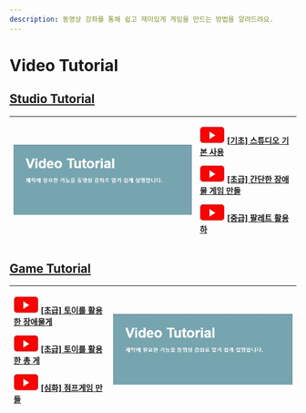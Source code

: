 ```yaml
---
description: 동영상 강좌를 통해 쉽고 재미있게 게임을 만드는 방법을 알려드려요.
---
```


# Video Tutorial

## [Studio Tutorial](studio-tutorial/)

<table>
  <thead>
    <tr>
      <th style="text-align:left"><a href="studio-tutorial/undefined.md"><img src="../.gitbook/assets/20210316_152740 (2) (2) (4) (4) (4).jpg" alt/></a>
      </th>
      <th style="text-align:left">
        <p>
          <img src="../.gitbook/assets/20210316_153206.jpg" alt/> <a href="studio-tutorial/undefined.md">[&#xAE30;&#xCD08;] &#xC2A4;&#xD29C;&#xB514;&#xC624; &#xAE30;&#xBCF8; &#xC0AC;&#xC6A9;</a>
        </p>
        <p>
          <img src="../.gitbook/assets/20210316_153206.jpg" alt/> <a href="studio-tutorial/undefined-3.md">[&#xCD08;&#xAE09;] &#xAC04;&#xB2E8;&#xD55C; &#xC7A5;&#xC560;&#xBB3C; &#xAC8C;&#xC784; &#xB9CC;&#xB4E4;</a>
        </p>
        <p>
          <img src="../.gitbook/assets/20210316_153206.jpg" alt/> <a href="studio-tutorial/undefined-4.md">[&#xC911;&#xAE09;] &#xD314;&#xB808;&#xD2B8; &#xD65C;&#xC6A9;&#xD558;</a>
        </p>
      </th>
    </tr>
  </thead>
  <tbody></tbody>
</table>

## [Game Tutorial](game/)

<table>
  <thead>
    <tr>
      <th style="text-align:left">
        <p>
          <img src="../.gitbook/assets/20210316_153206.jpg" alt/> <a href="game/undefined.md">[&#xCD08;&#xAE09;] &#xD1A0;&#xC774;&#xB97C; &#xD65C;&#xC6A9;&#xD55C; &#xC7A5;&#xC560;&#xBB3C;&#xAC8C;</a>
        </p>
        <p>
          <img src="../.gitbook/assets/20210316_153206.jpg" alt/> <a href="game/undefined-1.md">[&#xCD08;&#xAE09;] &#xD1A0;&#xC774;&#xB97C; &#xD65C;&#xC6A9;&#xD55C; &#xCD1D; &#xAC8C;</a>
        </p>
        <p>
          <img src="../.gitbook/assets/20210316_153206.jpg" alt/> <a href="game/undefined-4.md">[&#xC2EC;&#xD654;] &#xC810;&#xD504;&#xAC8C;&#xC784; &#xB9CC;&#xB4E4;</a>
        </p>
      </th>
      <th style="text-align:left"><a href="game/undefined.md"><img src="../.gitbook/assets/20210316_152740 (2) (2) (4) (4).jpg" alt/></a>
      </th>
    </tr>
  </thead>
  <tbody></tbody>
</table>

